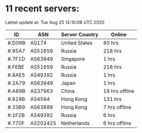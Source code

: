 # 11 recent servers:

Latest update at: Tue Aug 25 14:10:08 UTC 2020

| ID | ASN | Server Country | Online |
| -- | --- | -------------- | ------ |
| #.D09B | AS174 | United States | 80 hrs |
| #.95A7 | AS51659 | Russia | 218 hrs |
| #.7F1D | AS63949 | Singapore | 1 hrs |
| #.FEBE | AS51659 | Russia | 218 hrs |
| #.8AE5 | AS49392 | Russia | 1 hrs |
| #.2A79 | AS63949 | Japan | 1 hrs |
| #.A89B | AS37963 | China | 19 hrs offline |
| #.618B | AS4594 | Hong Kong | 131 hrs |
| #.33B9 | AS63888 | Hong Kong | 7 hrs offline |
| #.1F2B | AS49392 | Russia | 6 hrs |
| #.770F | AS202425 | Netherlands | 6 hrs offline |

